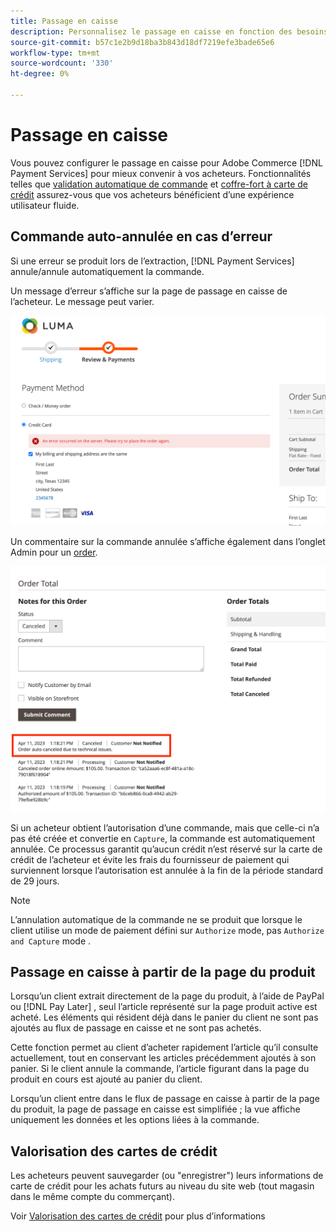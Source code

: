 ```yaml
---
title: Passage en caisse
description: Personnalisez le passage en caisse en fonction des besoins de votre client.
source-git-commit: b57c1e2b9d18ba3b843d18df7219efe3bade65e6
workflow-type: tm+mt
source-wordcount: '330'
ht-degree: 0%

---
```



# Passage en caisse

Vous pouvez configurer le passage en caisse pour Adobe Commerce [!DNL Payment Services] pour mieux convenir à vos acheteurs. Fonctionnalités telles que [validation automatique de commande](#order-auto-voided-if-error) et [coffre-fort à carte de crédit](#credit-card-vaulting) assurez-vous que vos acheteurs bénéficient d’une expérience utilisateur fluide.

## Commande auto-annulée en cas d’erreur

Si une erreur se produit lors de l’extraction, [!DNL Payment Services] annule/annule automatiquement la commande.

Un message d’erreur s’affiche sur la page de passage en caisse de l’acheteur. Le message peut varier.

![Erreur lors de la vérification](assets/user-checkout-error.png "Erreur lors de l’extraction")

Un commentaire sur la commande annulée s’affiche également dans l’onglet Admin pour un [order](https://experienceleague.adobe.com/docs/commerce-admin/stores-sales/order-management/orders/orders.html?lang=en).

![Annulation du commentaire de commande dans Admin pour commande](assets/admin-checkout-error.png "Annulation du commentaire de commande dans Admin pour commande")

Si un acheteur obtient l’autorisation d’une commande, mais que celle-ci n’a pas été créée et convertie en `Capture`, la commande est automatiquement annulée. Ce processus garantit qu’aucun crédit n’est réservé sur la carte de crédit de l’acheteur et évite les frais du fournisseur de paiement qui surviennent lorsque l’autorisation est annulée à la fin de la période standard de 29 jours.

>[!NOTE]
>
>L’annulation automatique de la commande ne se produit que lorsque le client utilise un mode de paiement défini sur `Authorize` mode, pas `Authorize and Capture` mode .

## Passage en caisse à partir de la page du produit

Lorsqu’un client extrait directement de la page du produit, à l’aide de PayPal ou [!DNL Pay Later] , seul l’article représenté sur la page produit active est acheté. Les éléments qui résident déjà dans le panier du client ne sont pas ajoutés au flux de passage en caisse et ne sont pas achetés.

Cette fonction permet au client d’acheter rapidement l’article qu’il consulte actuellement, tout en conservant les articles précédemment ajoutés à son panier.
Si le client annule la commande, l’article figurant dans la page du produit en cours est ajouté au panier du client.

Lorsqu’un client entre dans le flux de passage en caisse à partir de la page du produit, la page de passage en caisse est simplifiée ; la vue affiche uniquement les données et les options liées à la commande.

## Valorisation des cartes de crédit

Les acheteurs peuvent sauvegarder (ou &quot;enregistrer&quot;) leurs informations de carte de crédit pour les achats futurs au niveau du site web (tout magasin dans le même compte du commerçant).

Voir [Valorisation des cartes de crédit](vaulting.md) pour plus d’informations
